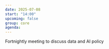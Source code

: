 ```yaml
---
date: 2025-07-08
start: "14:00"
upcoming: false
group: core
agenda: 
--- 
```

Fortnightly meeting to discuss data and AI policy